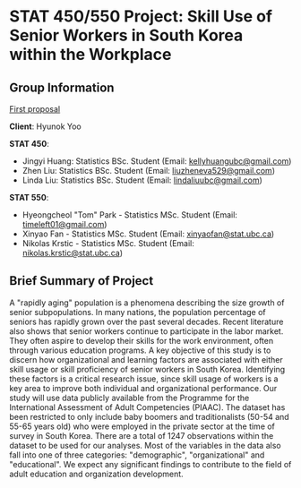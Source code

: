 # STAT 450/550 Project: Skill Use of Senior Workers in South Korea within the Workplace
## Group Information

[First proposal](https://github.com/aiod01/STAT550-450-for-Seniorworkers-from-Korea/blob/master/Documents/Proposal/FirstProposal.docx)


**Client**: Hyunok Yoo

**STAT 450**:

- Jingyi Huang: Statistics BSc. Student (Email: kellyhuangubc@gmail.com)
- Zhen Liu: Statistics BSc. Student (Email: liuzheneva529@gmail.com)
- Linda Liu: Statistics BSc. Student (Email: lindaliuubc@gmail.com)

**STAT 550**:

- Hyeongcheol "Tom" Park - Statistics MSc. Student (Email: timeleft01@gmail.com)
- Xinyao Fan - Statistics MSc. Student (Email: xinyaofan@stat.ubc.ca)
- Nikolas Krstic - Statistics MSc. Student (Email: nikolas.krstic@stat.ubc.ca)


## Brief Summary of Project
A "rapidly aging" population is a phenomena describing the size growth of senior subpopulations. In many nations, the population percentage of seniors has rapidly grown over the past several decades. Recent literature also shows that senior workers continue to participate in the labor market. They often aspire to develop their skills for the work environment, often through various education programs. A key objective of this study is to discern how organizational and learning factors are associated with either skill usage or skill proficiency of senior workers in South Korea. Identifying these factors is a critical research issue, since skill usage of workers is a key area to improve both individual and organizational performance. Our study will use data publicly available from the Programme for the International Assessment of Adult Competencies (PIAAC). The dataset has been restricted to only include baby boomers and traditionalists (50-54 and 55-65 years old) who were employed in the private sector at the time of survey in South Korea. There are a total of 1247 observations within the dataset to be used for our analyses. Most of the variables in the data also fall into one of three categories: "demographic", "organizational" and "educational". We expect any significant findings to contribute to the field of adult education and organization development. 

